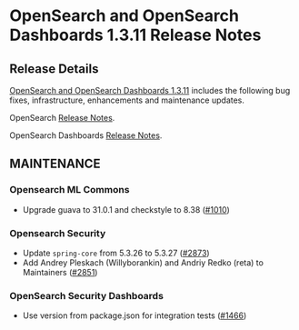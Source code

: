 # OpenSearch and OpenSearch Dashboards 1.3.11 Release Notes

## Release Details

[OpenSearch and OpenSearch Dashboards 1.3.11](https://opensearch.org/versions/opensearch-1-3-11.html) includes the following bug fixes, infrastructure, enhancements and maintenance updates.

OpenSearch [Release Notes](https://github.com/opensearch-project/OpenSearch/blob/main/release-notes/opensearch.release-notes-1.3.11.md).

OpenSearch Dashboards [Release Notes](https://github.com/opensearch-project/OpenSearch-Dashboards/blob/main/release-notes/opensearch-dashboards.release-notes-1.3.11.md).

## MAINTENANCE

### Opensearch ML Commons
* Upgrade guava to 31.0.1 and checkstyle to 8.38 ([#1010](https://github.com/opensearch-project/ml-commons/pull/1010))

### Opensearch Security
* Update `spring-core` from 5.3.26 to 5.3.27 ([#2873](https://github.com/opensearch-project/security/pull/2873))
* Add Andrey Pleskach (Willyborankin) and Andriy Redko (reta) to Maintainers ([#2851](https://github.com/opensearch-project/security/pull/2851))

### OpenSearch Security Dashboards
* Use version from package.json for integration tests ([#1466](https://github.com/opensearch-project/security-dashboards-plugin/pull/1466))
